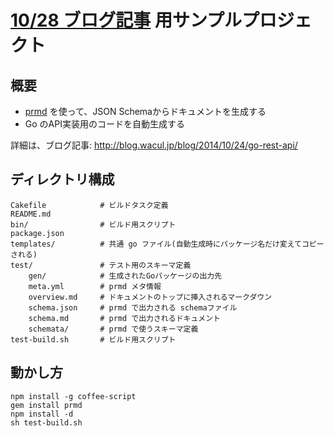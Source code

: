 # [10/28 ブログ記事](http://blog.wacul.jp/blog/2014/10/28/go-rest-api/) 用サンプルプロジェクト

## 概要

* [prmd](https://github.com/interagent/prmd) を使って、JSON Schemaからドキュメントを生成する
* Go のAPI実装用のコードを自動生成する

詳細は、ブログ記事:  http://blog.wacul.jp/blog/2014/10/24/go-rest-api/

## ディレクトリ構成

```
Cakefile            # ビルドタスク定義
README.md
bin/                # ビルド用スクリプト
package.json
templates/          # 共通 go ファイル(自動生成時にパッケージ名だけ変えてコピーされる)
test/               # テスト用のスキーマ定義
    gen/            # 生成されたGoパッケージの出力先
    meta.yml        # prmd メタ情報
    overview.md     # ドキュメントのトップに挿入されるマークダウン
    schema.json     # prmd で出力される schemaファイル
    schema.md       # prmd で出力されるドキュメント
    schemata/       # prmd で使うスキーマ定義
test-build.sh       # ビルド用スクリプト
```

## 動かし方

```
npm install -g coffee-script 
gem install prmd
npm install -d
sh test-build.sh
```
